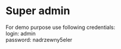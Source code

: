 # Super admin 

For demo purpose use following credentials:  
login: admin  
password: nadrzewny5eler  

